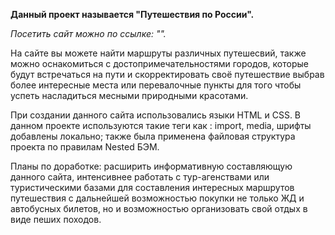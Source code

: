 **Данный проект называется "Путешествия по России".**

*Посетить сайт можно по ссылке: "".*

На сайте вы можете найти маршруты различных путешесвий, также можно оснакомиться с достопримечательностями городов, которые будут встречаться на пути и скорректировать своё путешествие выбрав более интересные места или перевалочные пункты для того чтобы успеть насладиться месными природными красотами. 

При создании данного сайта использовались языки HTML и CSS. В данном проекте используются такие теги как : import, media, шрифты добавлены локально; 
также была применена файловая структура проекта по правилам Nested БЭМ.

Планы по доработке: расширить информативную составляющую данного сайта, интенсивнее работать с тур-агенствами или туристическими базами для составления интересных маршрутов путешествия с дальнейшей возможностью покупки не только ЖД и автобусных билетов, но и возможностью организовать свой отдых в виде пеших походов.